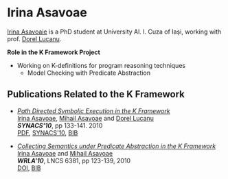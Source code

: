 # Irina Asavoae

[Irina Asavoaie](http://fmse.info.uaic.ro/member/3/) is a PhD student at University Al. I. Cuza of Iași, working with prof. [Dorel Lucanu](http://www.kframework.org/index.php/Dorel_Lucanu). 

**Role in the K Framework Project**
- Working on K-definitions for program reasoning techniques 
  - Model Checking with Predicate Abstraction

## Publications Related to the K Framework


- *[Path Directed Symbolic Execution in the K Framework](http://fsl.cs.uiuc.edu/index.php/Path_Directed_Symbolic_Execution_in_the_K_Framework)*  
  [Irina Asavoae](http://fsl.cs.uiuc.edu/index.php/Irina_Asavoae), [Mihail Asavoae](http://fsl.cs.uiuc.edu/index.php/Mihail_Asavoae) and [Dorel Lucanu](http://fsl.cs.uiuc.edu/index.php/Dorel_Lucanu)  
  ***SYNACS'10***, pp 133-141. 2010  
  [PDF](http://fmse.info.uaic.ro/publications/getfile/100/pdf/), [SYNACS'10](http://synasc10.info.uvt.ro/), [BIB](http://fsl.cs.uiuc.edu/pubs/asavoae-asavoae-lucanu-2010-synasc.bib.txt)
  
- *[Collecting Semantics under Predicate Abstraction in the K Framework](http://fsl.cs.uiuc.edu/index.php/Collecting_Semantics_under_Predicate_Abstraction_in_the_K_Framework)*  
  [Irina Asavoae](http://fsl.cs.uiuc.edu/index.php/Irina_Asavoae) and [Mihail Asavoae](http://fsl.cs.uiuc.edu/index.php/Mihail_Asavoae)  
  ***WRLA'10***, LNCS 6381, pp 123-139, 2010  
  [DOI](http://dx.doi.org/10.1007/978-3-642-16310-4_9), [BIB](http://fsl.cs.uiuc.edu/pubs/asavoae-asavoae-2010-wrla.bib.txt)

